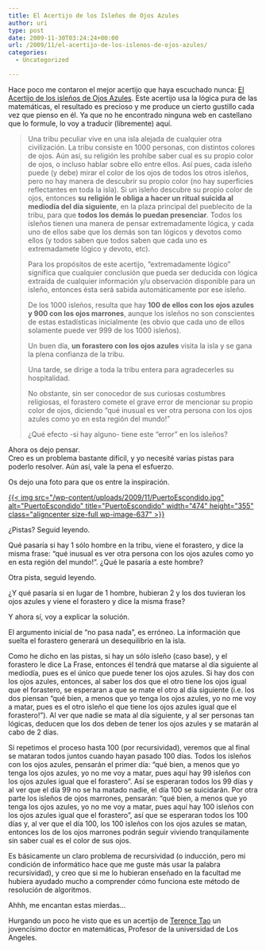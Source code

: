 ```yaml
---
title: El Acertijo de los Isleños de Ojos Azules
author: uri
type: post
date: 2009-11-30T03:24:24+00:00
url: /2009/11/el-acertijo-de-los-islenos-de-ojos-azules/
categories:
  - Uncategorized

---
```

Hace poco me contaron el mejor acertijo que haya escuchado nunca: [El Acertijo de los isleños de Ojos Azules][1]. Este acertijo usa la lógica pura de las matemáticas, el resultado es precioso y me produce un cierto gustillo cada vez que pienso en él. Ya que no he encontrado ninguna web en castellano que lo formule, lo voy a traducir (libremente) aquí.

> Una tribu peculiar vive en una isla alejada de cualquier otra civilización. La tribu consiste en 1000 personas, con distintos colores de ojos. Aún así, su religión les prohíbe saber cual es su propio color de ojos, o incluso hablar sobre ello entre ellos. Así pues, cada isleño puede (y debe) mirar el color de los ojos de todos los otros isleños, pero no hay manera de descubrir su propio color (no hay superficies reflectantes en toda la isla). Si un isleño descubre su propio color de ojos, entonces **su religión le obliga a hacer un ritual suicida al mediodía del día siguiente**, en la plaza principal del pueblecito de la tribu, para que **todos los demás lo puedan presenciar**. Todos los isleños tienen una manera de pensar extremadamente lógica, y cada uno de ellos sabe que los demás son tan lógicos y devotos como ellos (y todos saben que todos saben que cada uno es extremadamete lógico y devoto, etc).
> 
> Para los propósitos de este acertijo, &#8220;extremadamente lógico&#8221; significa que cualquier conclusión que pueda ser deducida con lógica extraída de cualquier información y/u observación disponible para un isleño, entonces ésta será sabida automáticamente por ese isleño.
> 
> De los 1000 isleños, resulta que hay **100 de ellos con los ojos azules y 900 con los ojos marrones**, aunque los isleños no son conscientes de estas estadísticas inicialmente (es obvio que cada uno de ellos solamente puede ver 999 de los 1000 isleños).
> 
> Un buen día, **un forastero con los ojos azules** visita la isla y se gana la plena confianza de la tribu.
> 
> Una tarde, se dirige a toda la tribu entera para agradecerles su hospitalidad.
> 
> No obstante, sin ser conocedor de sus curiosas costumbres religiosas, el forastero comete el grave error de mencionar su propio color de ojos, diciendo &#8220;qué inusual es ver otra persona con los ojos azules como yo en esta región del mundo!&#8221;
> 
> ¿Qué efecto -si hay alguno- tiene este &#8220;error&#8221; en los isleños?

Ahora os dejo pensar.  
Creo es un problema bastante difícil, y yo necesité varias pistas para poderlo resolver. Aún así, vale la pena el esfuerzo.

Os dejo una foto para que os entre la inspiración.

[{{< img src="/wp-content/uploads/2009/11/PuertoEscondido.jpg" alt="PuertoEscondido" title="PuertoEscondido" width="474" height="355" class="aligncenter size-full wp-image-637" >}}][2]

¿Pistas? Seguid leyendo.

Qué pasaría si hay 1 sólo hombre en la tribu, viene el forastero, y dice la misma frase: &#8220;qué inusual es ver otra persona con los ojos azules como yo en esta región del mundo!&#8221;. ¿Qué le pasaría a este hombre?

Otra pista, seguid leyendo.

¿Y qué pasaría si en lugar de 1 hombre, hubieran 2 y los dos tuvieran los ojos azules y viene el forastero y dice la misma frase?

Y ahora sí, voy a explicar la solución.

El argumento inicial de &#8220;no pasa nada&#8221;, es erróneo. La información que suelta el forastero generará un desequilibrio en la isla. 

Como he dicho en las pistas, si hay un sólo isleño (caso base), y el forastero le dice La Frase, entonces él tendrá que matarse al día siguiente al mediodía, pues es el único que puede tener los ojos azules. Si hay dos con los ojos azules, entonces, al saber los dos que el otro tiene los ojos igual que el forastero, se esperaran a que se mate el otro al día siguiente (i.e. los dos piensan &#8220;qué bien, a menos que yo tenga los ojos azules, yo no me voy a matar, pues es el otro isleño el que tiene los ojos azules igual que el forastero!&#8221;). Al ver que nadie se mata al día siguiente, y al ser personas tan lógicas, deducen que los dos deben de tener los ojos azules y se matarán al cabo de 2 días.

Si repetimos el proceso hasta 100 (por recursividad), veremos que al final se mataran todos juntos cuando hayan pasado 100 días. Todos los isleños con los ojos azules, pensarán el primer día: &#8220;qué bien, a menos que yo tenga los ojos azules, yo no me voy a matar, pues aquí hay 99 isleños con los ojos azules igual que el forastero&#8221;. Así se esperaran todos los 99 días y al ver que el día 99 no se ha matado nadie, el día 100 se suicidarán. Por otra parte los isleños de ojos marrones, pensarán: &#8220;qué bien, a menos que yo tenga los ojos azules, yo no me voy a matar, pues aquí hay 100 isleños con los ojos azules igual que el forastero&#8221;, así que se esperaran todos los 100 días y, al ver que el día 100, los 100 isleños con los ojos azules se matan, entonces los de los ojos marrones podrán seguir viviendo tranquilamente sin saber cual es el color de sus ojos.

Es básicamente un claro problema de recursividad (o inducción, pero mi condición de informático hace que me guste más usar la palabra recursividad), y creo que si me lo hubieran enseñado en la facultad me hubiera ayudado mucho a comprender cómo funciona este método de resolución de algoritmos.

Ahhh, me encantan estas mierdas&#8230;

Hurgando un poco he visto que es un acertijo de [Terence Tao][3] un jovencísimo doctor en matemáticas, Profesor de la universidad de Los Angeles.

 [1]: http://terrytao.wordpress.com/2008/02/05/the-blue-eyed-islanders-puzzle/
 [2]: /wp-content/uploads/2009/11/PuertoEscondido.jpg
 [3]: http://www.math.ucla.edu/~tao/
